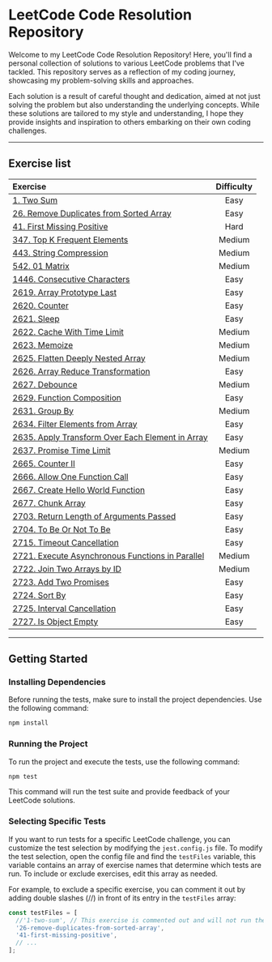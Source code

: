 # LeetCode Code Resolution Repository

Welcome to my LeetCode Code Resolution Repository! Here, you'll find a personal collection of solutions to various LeetCode problems that I've tackled. This repository serves as a reflection of my coding journey, showcasing my problem-solving skills and approaches.

Each solution is a result of careful thought and dedication, aimed at not just solving the problem but also understanding the underlying concepts. While these solutions are tailored to my style and understanding, I hope they provide insights and inspiration to others embarking on their own coding challenges.

---
## Exercise list
| Exercise                                                                                                                                                       | Difficulty |
| :---                                                                                                                                                           | :---:      |
| [1. Two Sum](https://github.com/devmatsu/leetcode/tree/main/exercises/1-two-sum)                                                                               | Easy       |
| [26. Remove Duplicates from Sorted Array](https://github.com/devmatsu/leetcode/tree/main/exercises/26-remove-duplicates-from-sorted-array)                     | Easy       |
| [41. First Missing Positive](https://github.com/devmatsu/leetcode/tree/main/exercises/41-first-missing-positive)                                               | Hard       |
| [347. Top K Frequent Elements](https://github.com/devmatsu/leetcode/tree/main/exercises/347-top-k-frequent-elements)                                           | Medium     |
| [443. String Compression](https://github.com/devmatsu/leetcode/tree/main/exercises/443-string-compression)                                                     | Medium     |
| [542. 01 Matrix](https://github.com/devmatsu/leetcode/tree/main/exercises/542-01-matrix)                                                                       | Medium     |
| [1446. Consecutive Characters](https://github.com/devmatsu/leetcode/tree/main/exercises/1446-consecutive-characters)                                           | Easy       |
| [2619. Array Prototype Last](https://github.com/devmatsu/leetcode/tree/main/exercises/2619-array-prototype-last)                                               | Easy       |
| [2620. Counter](https://github.com/devmatsu/leetcode/tree/main/exercises/2620-counter)                                                                         | Easy       |
| [2621. Sleep](https://github.com/devmatsu/leetcode/tree/main/exercises/2621-sleep)                                                                             | Easy       |
| [2622. Cache With Time Limit](https://github.com/devmatsu/leetcode/tree/main/exercises/2622-cache-with-time-limit)                                             | Medium     |
| [2623. Memoize](https://github.com/devmatsu/leetcode/tree/main/exercises/2623-memoize)                                                                         | Medium     |
| [2625. Flatten Deeply Nested Array](https://github.com/devmatsu/leetcode/tree/main/exercises/2625-flatten-deeply-nested-array)                                 | Medium     |
| [2626. Array Reduce Transformation](https://github.com/devmatsu/leetcode/tree/main/exercises/2626-array-reduce-transformation)                                 | Easy       |
| [2627. Debounce](https://github.com/devmatsu/leetcode/tree/main/exercises/2627-debounce)                                                                       | Medium     |
| [2629. Function Composition](https://github.com/devmatsu/leetcode/tree/main/exercises/2629-function-composition)                                               | Easy       |
| [2631. Group By](https://github.com/devmatsu/leetcode/tree/main/exercises/2631-group-by)                                                                       | Medium     |
| [2634. Filter Elements from Array](https://github.com/devmatsu/leetcode/tree/main/exercises/2634-filter-elements-from-array)                                   | Easy       |
| [2635. Apply Transform Over Each Element in Array](https://github.com/devmatsu/leetcode/tree/main/exercises/2635-apply-transform-over-each-element-in-array)   | Easy       |
| [2637. Promise Time Limit](https://github.com/devmatsu/leetcode/tree/main/exercises/2637-promise-time-limit)                                                   | Medium     |
| [2665. Counter II](https://github.com/devmatsu/leetcode/tree/main/exercises/2665-counter-ii)                                                                   | Easy       |
| [2666. Allow One Function Call](https://github.com/devmatsu/leetcode/tree/main/exercises/2666-allow-one-function-call)                                         | Easy       |
| [2667. Create Hello World Function](https://github.com/devmatsu/leetcode/tree/main/exercises/2667-create-hello-world-function)                                 | Easy       |
| [2677. Chunk Array](https://github.com/devmatsu/leetcode/tree/main/exercises/2677-chunky-array)                                                                | Easy       |
| [2703. Return Length of Arguments Passed](https://github.com/devmatsu/leetcode/tree/main/exercises/2703-return-length-of-arguments-passed)                     | Easy       |
| [2704. To Be Or Not To Be](https://github.com/devmatsu/leetcode/tree/main/exercises/2704-to-be-or-not-to-be)                                                   | Easy       |
| [2715. Timeout Cancellation](https://github.com/devmatsu/leetcode/tree/main/exercises/2715-timeout-cancellation)                                               | Easy       |
| [2721. Execute Asynchronous Functions in Parallel](https://github.com/devmatsu/leetcode/tree/main/exercises/2721-execute-asynchronous-functions-in-parallel)   | Medium     |
| [2722. Join Two Arrays by ID](https://github.com/devmatsu/leetcode/tree/main/exercises/2722-join-two-arrays-by-id)                                             | Medium     |
| [2723. Add Two Promises](https://github.com/devmatsu/leetcode/tree/main/exercises/2723-add-two-promises)                                                       | Easy       |
| [2724. Sort By](https://github.com/devmatsu/leetcode/tree/main/exercises/2724-sort-by)                                                                         | Easy       |
| [2725. Interval Cancellation](https://github.com/devmatsu/leetcode/tree/main/exercises/2725-interval-cancellation)                                             | Easy       |
| [2727. Is Object Empty](https://github.com/devmatsu/leetcode/tree/main/exercises/2727-is-object-empty)                                                         | Easy       |


---
## Getting Started

### Installing Dependencies

Before running the tests, make sure to install the project dependencies. Use the following command:

```bash
npm install
```

### Running the Project

To run the project and execute the tests, use the following command:

```bash
npm test
```

This command will run the test suite and provide feedback of your LeetCode solutions.

### Selecting Specific Tests
If you want to run tests for a specific LeetCode challenge, you can customize the test selection by modifying the `jest.config.js` file. To modify the test selection, open the config file and find the `testFiles` variable, this variable contains an array of exercise names that determine which tests are run. To include or exclude exercises, edit this array as needed.

For example, to exclude a specific exercise, you can comment it out by adding double slashes (//) in front of its entry in the `testFiles` array:
````js
const testFiles = [
  //'1-two-sum', // This exercise is commented out and will not run the tests.
  '26-remove-duplicates-from-sorted-array', 
  '41-first-missing-positive',
  // ...
];
````
